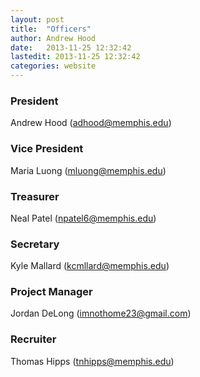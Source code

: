 ```yaml
---
layout: post
title:  "Officers"
author: Andrew Hood
date:   2013-11-25 12:32:42
lastedit: 2013-11-25 12:32:42
categories: website
---
```


### President
Andrew Hood (adhood@memphis.edu)

### Vice President
Maria Luong (mluong@memphis.edu)

### Treasurer
Neal Patel (npatel6@memphis.edu)

### Secretary
Kyle Mallard (kcmllard@memphis.edu)

### Project Manager
Jordan DeLong (imnothome23@gmail.com)

### Recruiter
Thomas Hipps (tnhipps@memphis.edu)
